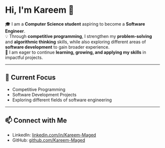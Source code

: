 # Hi, I'm Kareem 👋

🎓 I am a **Computer Science student** aspiring to become a **Software Engineer**.  
💡 Through **competitive programming**, I strengthen my **problem-solving** and **algorithmic thinking** skills, while also exploring different areas of **software development** to gain broader experience.  
🚀 I am eager to continue **learning, growing, and applying my skills** in impactful projects.

---

## 📌 Current Focus
- Competitive Programming  
- Software Development Projects  
- Exploring different fields of software engineering  

---

## 📫 Connect with Me
- LinkedIn: [linkedin.com/in/Kareem-Maged](www.linkedin.com/in/kareem-maged)  
- GitHub: [github.com/Kareem-Maged](https://github.com/Kareem-Maged)
